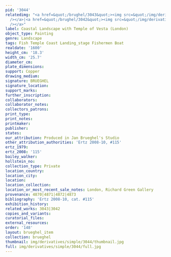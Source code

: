 ```yaml
---
pid: '3044'
relatedimg: "<a href=&quot;/brughel/3043&quot;><img src=&quot;/img/derivatives/simple/3043/thumbnail.jpg&quot;
  /></a>|<a href=&quot;/brughel/3042&quot;><img src=&quot;/img/derivatives/simple/3042/thumbnail.jpg&quot;
  /></a>"
label: Coastal Landscape with Temple of Vesta (London)
object_type: Painting
genre: Landscape
tags: Fish Temple Coast Landing_stage Fishermen Boat
realdate: '1600'
height_cm: '18.3'
width_cm: '25.7'
diameter_cm: 
plate_dimensions: 
support: Copper
drawing_medium: 
signature: BRUEGHEL
signature_location: 
support_marks: 
further_inscription: 
collaborators: 
collaborator_notes: 
collectors_patrons: 
print_type: 
print_notes: 
printmaker: 
publisher: 
states: 
our_attribution: Produced in Jan Brueghel's Studio
other_attribution_authorities: 'Ertz 2008-10, #115'
ertz_1979: 
ertz_2008: '115'
bailey_walker: 
hollstein_no: 
collection_type: Private
location_country: 
location_city: 
location: 
location_collection: 
location_or_most_recent_sale_notes: London, Richard Green Gallery
provenance: 4870|4871|4872|4873
bibliography: 'Ertz 2008-10, cat. #115'
exhibition_history: 
related_works: 3043|3042
copies_and_variants: 
curatorial_files: 
external_resources: 
order: '148'
layout: brueghel_item
collection: brueghel
thumbnail: img/derivatives/simple/3044/thumbnail.jpg
full: img/derivatives/simple/3044/full.jpg
---
```

